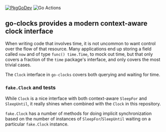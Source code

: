 
[![PkgGoDev](https://pkg.go.dev/badge/github.com/vimeo/go-clocks)](https://pkg.go.dev/github.com/vimeo/go-clocks)
![Go Actions](https://github.com/vimeo/go-clocks/workflows/Go/badge.svg)

## go-clocks provides a modern context-aware clock interface

When writing code that involves time, it is not uncommon to want control over
the flow of that resource. Many applications end up storing a
field called `now` and of type `func() time.Time`, to mock out time, but that
only covers a fraction of the `time` package's interface, and only covers the
most trivial cases.

The `Clock` interface in `go-clocks` covers both querying and waiting for time.

### `fake.Clock` and tests

While `Clock` is a nice interface with both context-aware `SleepFor` and
`SleepUntil`, it really shines when combined with the `Clock` in this
repository.

`fake.Clock` has a number of methods for doing implicit synchronization based on
the number of instances of `SleepFor`/`SleepUntil` waiting on a particular
`fake.Clock` instance.
